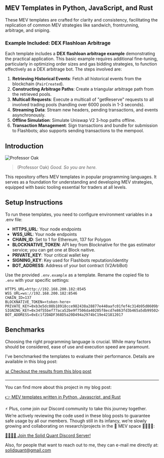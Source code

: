 ## MEV Templates in Python, JavaScript, and Rust

These MEV templates are crafted for clarity and consistency, facilitating the replication of common MEV strategies like sandwich, frontrunning, arbitrage, and sniping.

### Example Included: DEX Flashloan Arbitrage

Each template includes a **DEX flashloan arbitrage example** demonstrating the practical application. This basic example requires additional fine-tuning, particularly in optimizing order sizes and gas bidding strategies, to function effectively as a DEX arbitrage bot. The steps involved are:

1. **Retrieving Historical Events**: Fetch all historical events from the blockchain (`PairCreated`).
2. **Constructing Arbitrage Paths**: Create a triangular arbitrage path from the retrieved pools.
3. **Multicall Requests**: Execute a multicall of "getReserve" requests to all involved trading pools (handling over 6000 pools in 1-3 seconds).
4. **Streaming Data**: Stream new headers, pending transactions, and events asynchronously.
5. **Offline Simulation**: Simulate Uniswap V2 3-hop paths offline.
6. **Transaction Management**: Sign transactions and bundle for submission to Flashbots; also supports sending transactions to the mempool.

## Introduction

![Professor Oak](https://github.com/solidquant/mev-templates/assets/134243834/553560de-3334-4d4b-a447-14aa91ad28de)

> (Professor Oak) *Good. So you are here.*

This repository offers MEV templates in popular programming languages. It serves as a foundation for understanding and developing MEV strategies, equipped with basic tooling essential for traders at all levels.

## Setup Instructions

To run these templates, you need to configure environment variables in a .env file:

- **HTTPS_URL**: Your node endpoints
- **WSS_URL**: Your node endpoints
- **CHAIN_ID**: Set to 1 for Ethereum, 137 for Polygon
- **BLOCKNATIVE_TOKEN**: API key from Blocknative for the gas estimator service; you can get one at Block naitive.
- **PRIVATE_KEY**: Your critical wallet key
- **SIGNING_KEY**: Key used for Flashbots reputation/identity
- **BOT_ADDRESS**: Address of your bot contract (V2ArbBot)

Use the provided `.env.example` as a template. Rename the copied file to `.env` with your specific settings:

```plaintext
HTTPS_URL=http://192.168.200.182:8545
WSS_URL=ws://192.168.200.182:8546
CHAIN_ID=137
BLOCKNATIVE_TOKEN=<token-here>
PRIVATE_KEY=0xb3e5dc08b18918cce982438a28877e440aafc01fef4c314b95d0609bf946585f
SIGNING_KEY=0x34f55bef77aca52be9f7506da40205f8ecd7e863fd3b465a5db9950247422caf
BOT_ADDRESS=0xEc1f2DADF368D5a20D494a2974bC19e421812017
```

## Benchmarks

Choosing the right programming language is crucial. While many factors should be considered, ease of use and execution speed are paramount.

I've benchmarked the templates to evaluate their performance. Details are available in this blog post:

[📊 Checkout the results from this blog post](https://medium.com/@solidquant/how-fast-is-your-mev-bot-comparing-javascript-python-rust-72376a820291)

---

You can find more about this project in my blog post:

[👉 MEV templates written in Python, Javascript, and Rust](https://medium.com/@solidquant/mev-templates-written-in-python-javascript-and-rust-ddd3d324d709)

⚡️ Plus, come join our Discord community to take this journey together. We’re actively reviewing the code used in these blog posts to guarantee safe usage by all our members. Though still in its infancy, we’re slowly growing and collaborating on research/projects in the 💫 MEV space 🏄‍♀️🏄‍♂️:

[👨‍👩‍👦‍👦 Join the Solid Quant Discord Server!](https://discord.com/invite/e6KpjTQP98)

Also, for people that want to reach out to me, they can e-mail me directly at: solidquant@gmail.com
